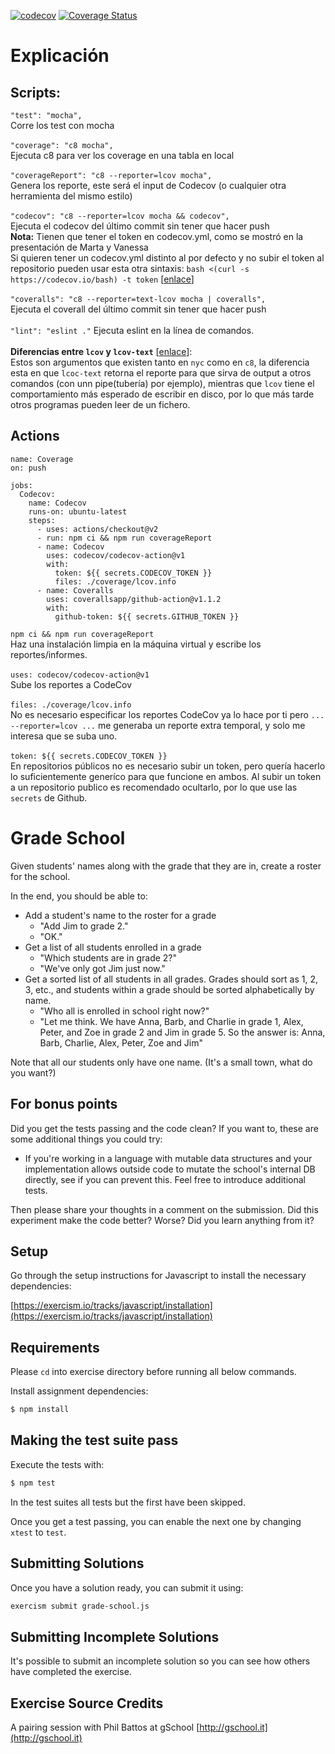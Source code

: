 [![codecov](https://codecov.io/gh/GGCristo/grade-school/branch/master/graph/badge.svg?token=bnONakHC75)](https://codecov.io/gh/GGCristo/grade-school)
[![Coverage Status](https://coveralls.io/repos/github/GGCristo/grade-school/badge.svg?branch=master)](https://coveralls.io/github/GGCristo/grade-school?branch=master)
# Explicación
## Scripts:
``"test": "mocha",``\
Corre los test con mocha \
\
``"coverage": "c8 mocha",``\
Ejecuta c8 para ver los coverage en una tabla en local\
\
 ``"coverageReport": "c8 --reporter=lcov mocha",`` \
 Genera los reporte, este será el input de Codecov (o cualquier otra herramienta del mismo estilo)\
 \
 ``"codecov": "c8 --reporter=lcov mocha && codecov",`` \
 Ejecuta el codecov del último commit sin tener que hacer push \
 __Nota:__ Tienen que tener el token en codecov.yml, como se mostró en la presentación de Marta y Vanessa\
 Si quieren tener un codecov.yml distinto al por defecto y no subir el token al repositorio pueden usar esta otra sintaxis: ``bash <(curl -s https://codecov.io/bash) -t token`` [[enlace](https://docs.codecov.io/docs/about-the-codecov-bash-uploader)] \
 \
 ``"coveralls": "c8 --reporter=text-lcov mocha | coveralls",`` \
 Ejecuta el coverall del último commit sin tener que hacer push\
 \
 ``"lint": "eslint ."`` Ejecuta eslint en la línea de comandos.\
 \
 __Diferencias entre ``lcov`` y ``lcov-text``__ [[enlace](https://github.com/istanbuljs/nyc/issues/744#issuecomment-359335029)]:\
 Estos son argumentos que existen tanto en ``nyc`` como en ``c8``, la diferencia esta en que ``lcoc-text`` retorna el reporte para que sirva de output a otros comandos (con unn pipe(tubería) por ejemplo), mientras que ``lcov`` tiene el comportamiento más esperado de escribir en disco, por lo que más tarde otros programas pueden leer de un fichero.
 ## Actions
~~~
name: Coverage
on: push

jobs:
  Codecov:
    name: Codecov
    runs-on: ubuntu-latest
    steps:
      - uses: actions/checkout@v2
      - run: npm ci && npm run coverageReport
      - name: Codecov
        uses: codecov/codecov-action@v1
        with:
          token: ${{ secrets.CODECOV_TOKEN }} 
          files: ./coverage/lcov.info
      - name: Coveralls
        uses: coverallsapp/github-action@v1.1.2
        with:
          github-token: ${{ secrets.GITHUB_TOKEN }}
~~~
``npm ci && npm run coverageReport`` \
Haz una instalación limpia en la máquina virtual y escribe los reportes/informes.\
\
``uses: codecov/codecov-action@v1`` \
Sube los reportes a CodeCov\
\
``files: ./coverage/lcov.info``\
No es necesario especificar los reportes CodeCov ya lo hace por ti pero ``... --reporter=lcov ...`` me generaba un reporte extra temporal, y solo me interesa que se suba uno.\
\
``token: ${{ secrets.CODECOV_TOKEN }}`` \
En repositorios públicos no es necesario subir un token, pero quería hacerlo lo suficientemente generíco para que funcione en ambos.
Al subir un token a un repositorio publico es recomendado ocultarlo, por lo que use las ``secrets`` de Github.

# Grade School

Given students' names along with the grade that they are in, create a roster
for the school.

In the end, you should be able to:

- Add a student's name to the roster for a grade
  - "Add Jim to grade 2."
  - "OK."
- Get a list of all students enrolled in a grade
  - "Which students are in grade 2?"
  - "We've only got Jim just now."
- Get a sorted list of all students in all grades.  Grades should sort
  as 1, 2, 3, etc., and students within a grade should be sorted
  alphabetically by name.
  - "Who all is enrolled in school right now?"
  - "Let me think. We have
  Anna, Barb, and Charlie in grade 1,
  Alex, Peter, and Zoe in grade 2
  and Jim in grade 5.
  So the answer is: Anna, Barb, Charlie, Alex, Peter, Zoe and Jim"

Note that all our students only have one name.  (It's a small town, what
do you want?)

## For bonus points

Did you get the tests passing and the code clean? If you want to, these
are some additional things you could try:

- If you're working in a language with mutable data structures and your
  implementation allows outside code to mutate the school's internal DB
  directly, see if you can prevent this. Feel free to introduce additional
  tests.

Then please share your thoughts in a comment on the submission. Did this
experiment make the code better? Worse? Did you learn anything from it?

## Setup

Go through the setup instructions for Javascript to install the necessary
dependencies:

[https://exercism.io/tracks/javascript/installation](https://exercism.io/tracks/javascript/installation)

## Requirements

Please `cd` into exercise directory before running all below commands.

Install assignment dependencies:

```bash
$ npm install
```

## Making the test suite pass

Execute the tests with:

```bash
$ npm test
```

In the test suites all tests but the first have been skipped.

Once you get a test passing, you can enable the next one by changing `xtest` to
`test`.


## Submitting Solutions

Once you have a solution ready, you can submit it using:

```bash
exercism submit grade-school.js
```

## Submitting Incomplete Solutions

It's possible to submit an incomplete solution so you can see how others have
completed the exercise.

## Exercise Source Credits

A pairing session with Phil Battos at gSchool [http://gschool.it](http://gschool.it)

